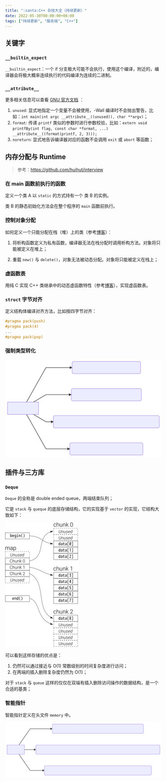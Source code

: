 ```yaml
---
title: ":santa:C++ 杂技大全（持续更新）"
date: 2022-05-30T00:00:00+08:00
tags: ["持续更新", "服务端", "C++"]
---
```


## 关键字

### `__builtin_expect`

`__builtin_expect`：一个 if 分支极大可能不会执行，使用这个编译，附近的，编译器会将极大概率连续执行的代码编译为连续的二进制。


### `__attribute__`

更多相关信息可以查看 [GNU 官方文档](https://gcc.gnu.org/onlinedocs/gcc-4.3.0/gcc/Function-Attributes.html) ：

1. `unused`: 显式地指定一个变量不会被使用，-Wall 编译时不会抛出警告，比如：`int main(int argc __attribute__((unused)), char **argv)`；
2. `format`: 传递 `printf` 类似的参数时进行参数校验，比如：`extern void printfBy(int flag, const char *format, ...) __attribute__((format(printf, 2, 3)));`
3. `noreturn`: 显式地告诉编译器对应的函数不会调用 `exit` 或 `abort` 等函数；

## 内存分配与 Runtime

> 参考：https://github.com/huihut/interview

### 在 main 函数前执行的函数

定义一个类 A 以 `static` 的方式持有一个 类 B 的实例。

类 B 的静态初始化方法会在整个程序的 `main` 函数前执行。

### 控制对象分配

如何定义一个只能分配在栈（堆）上的类（参考[博客](https://www.nowcoder.com/questionTerminal/0a584aa13f804f3ea72b442a065a7618)）：

1. 将析构函数定义为私有函数，编译器无法在栈分配时调用析构方法。对象将只能被定义在堆上；

2. 重载 `new()` 与 `delete()`，对象无法被动态分配。对象将只能被定义在栈上；

### 虚函数表

用纯 C 实现 C++ 类继承中的动态虚函数特性（参考[博客](https://blog.twofei.com/496/)），实现虚函数表。

### `struct` 字节对齐

定义结构体编译对齐方法，比如按四字节对齐：

```c++
#pragma pack(push)
#pragma pack(4)
...
#pragma pack(pop)
```

### 强制类型转化

![ForceCast](./cpp-cast.svg)

## 插件与三方库

### `Deque`

`Deque` 的全称是 double ended queue，两端结束队列；

它是 `stack` 与 `queque` 的底层存储结构，它的实现基于 `vector` 的实现，它结构大致如下：

![DequeStructure](./cpp-DequeStructure.png)

可以看到这样存储的优点是：

1. 仍然可以通过接近与 O(1) 常数级别的时间复杂度进行访问；
2. 在两端的插入删除复杂度仍然为 O(1)；

对于 `stack` 与 `queue` 这样的仅仅在双端有插入删除访问操作的数据结构，是一个合适的基类；

### 智能指针

智能指针定义在头文件 `memory` 中。

![cpp-smartpointer.svg](./cpp-smartpointer.svg)


